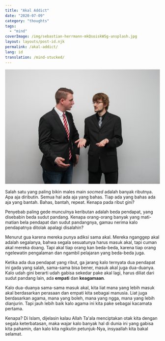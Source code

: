 ```yaml
---
title: "Akal Addict"
date: "2020-07-09"
category: "thoughts"
tags:
  - "mind"
coverImage: /img/sebastian-herrmann-mkQsoiskWSg-unsplash.jpg
layout: layouts/post-id.njk
permalink: /akal-addict/
lang: id
translation: /mind-stucked/
---
```


![](/img/sebastian-herrmann-mkQsoiskWSg-unsplash.jpg)

Salah satu yang paling bikin males main _socmed_ adalah banyak ributnya. Apa aja diributin. Semua hal ada aja yang bahas. Tiap ada yang bahas ada aja yang bantah. Bahas, bantah, repeat. Kenapa pada ribut gini?

Penyebab paling gede munculnya keributan adalah beda pendapat, yang disebabin beda sudut pandang. Kenapa orang-orang banyak yang mati-matian bela pendapat dan sudut pandangnya, gamau nerima kalo pendapatnya ditolak apalagi disalahin?

Menurut gua karena mereka punya adiksi sama akal. Mereka nganggep akal adalah segalanya, bahwa segala sesuatunya harus masuk akal, tapi cuman akal mereka doang. Tapi akal tiap orang kan beda-beda, karena tiap orang ngelewatin pengalaman dan ngambil pelajaran yang beda-beda juga.

Ketika ada dua pendapat yang ribut, ga jarang kalo ternyata dua pendapat ini gada yang salah, sama-sama bisa bener, masuk akal juga dua-duanya. Kalo udah gini berarti udah gabisa sekedar pake akal lagi, harus diliat dari sudut pandang lain, ada **empati** dan **keagamaan**.

Kalo dua-duanya sama-sama masuk akal, kita liat mana yang lebih masuk akal berdasarkan perasaan dan empati kita sebagai manusia. Liat juga berdasarkan agama, mana yang boleh, mana yang ngga, mana yang lebih dianjurin. Tapi jauh lebih baik kalo agama ini kita pake sebagai kacamata pertama.

Kenapa? Di Islam, dijelasin kalau Allah Ta'ala menciptakan otak kita dengan segala keterbatasan, maka wajar kalo banyak hal di dunia ini yang gabisa kita pahamin, dan kalo kita ngikutin petunjuk-Nya, insyaallah kita bakal selamat.

